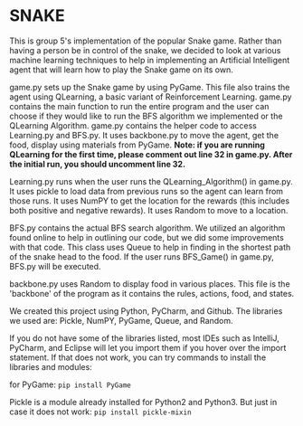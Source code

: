 # SNAKE
This is group 5's implementation of the popular Snake game. Rather than having a person be in control of the snake, we decided to look at various machine learning techniques to help in implementing an Artificial Intelligent agent that will learn how to play the Snake game on its own.

game.py sets up the Snake game by using PyGame. This file also trains the agent using QLearning, a basic variant of Reinforcement Learning. game.py contains the main function to run the entire program and the user can choose if they would like to run the BFS algorithm we implemented or the QLearning Algorithm. game.py contains the helper code to access Learning.py and BFS.py. It uses backbone.py to move the agent, get the food, display using materials from PyGame.
**Note: if you are running QLearning for the first time, please comment out line 32 in game.py. After the initial run, you should uncomment line 32.** 

Learning.py runs when the user runs the QLearning_Algorithm() in game.py. It uses pickle to load data from previous runs so the agent can learn from those runs. It uses NumPY to get the location for the rewards (this includes both positive and negative rewards). It uses Random to move to a location.

BFS.py contains the actual BFS search algorithm. We utilized an algorithm found online to help in outlining our code, but we did some improvements with that code. This class uses Queue to help in finding in the shortest path of the snake head to the food. If the user runs BFS_Game() in game.py, BFS.py will be executed.

backbone.py uses Random to display food in various places. This file is the 'backbone' of the program as it contains the rules, actions, food, and states.

We created this project using Python, PyCharm, and Github. The libraries we used are: Pickle, NumPY, PyGame, Queue, and Random.

If you do not have some of the libraries listed, most IDEs such as IntelliJ, PyCharm, and Eclipse will let you import them if you hover over the import statement. If that does not work, you can try commands to install the libraries and modules:

for PyGame:
```pip install PyGame```

Pickle is a module already installed for Python2 and Python3. But just in case it does not work: 
```pip install pickle-mixin``` 
